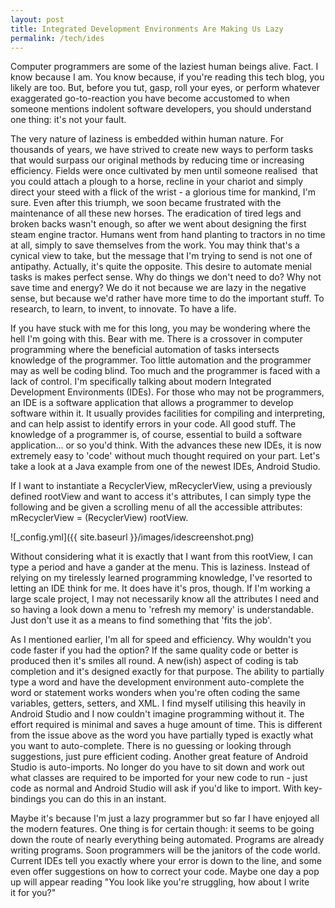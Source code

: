 ```yaml
---
layout: post
title: Integrated Development Environments Are Making Us Lazy
permalink: /tech/ides
---
```


Computer programmers are some of the laziest human beings alive. Fact. I know because I am. You know because, if you're reading this tech blog, you likely are too. But, before you tut, gasp, roll your eyes, or perform whatever exaggerated go-to-reaction you have become accustomed to when someone mentions indolent software developers, you should understand one thing: it's not your fault.

The very nature of laziness is embedded within human nature. For thousands of years, we have strived to create new ways to perform tasks that would surpass our original methods by reducing time or increasing efficiency. Fields were once cultivated by men until someone realised  that you could attach a plough to a horse, recline in your chariot and simply direct your steed with a flick of the wrist - a glorious time for mankind, I'm sure. Even after this triumph, we soon became frustrated with the maintenance of all these new horses. The eradication of tired legs and broken backs wasn't enough, so after we went about designing the first steam engine tractor. Humans went from hand planting to tractors in no time at all, simply to save themselves from the work. You may think that's a cynical view to take, but the message that I'm trying to send is not one of antipathy. Actually, it's quite the opposite. This desire to automate menial tasks is makes perfect sense. Why do things we don't need to do? Why not save time and energy? We do it not because we are lazy in the negative sense, but because we'd rather have more time to do the important stuff. To research, to learn, to invent, to innovate. To have a life.

If you have stuck with me for this long, you may be wondering where the hell I'm going with this. Bear with me. There is a crossover in computer programming where the beneficial automation of tasks intersects knowledge of the programmer. Too little automation and the programmer may as well be coding blind. Too much and the programmer is faced with a lack of control. I'm specifically talking about modern Integrated Development Environments (IDEs). For those who may not be programmers, an IDE is a software application that allows a programmer to develop software within it. It usually provides facilities for compiling and interpreting, and can help assist to identify errors in your code. All good stuff. The knowledge of a programmer is, of course, essential to build a software application... or so you'd think. With the advances these new IDEs, it is now extremely easy to 'code' without much thought required on your part. Let's take a look at a Java example from one of the newest IDEs, Android Studio.

If I want to instantiate a RecyclerView, mRecyclerView, using a previously defined rootView and want to access it's attributes, I can simply type the following and be given a scrolling menu of all the accessible attributes: mRecyclerView = (RecyclerView) rootView.

![_config.yml]({{ site.baseurl }}/images/idescreenshot.png)

Without considering what it is exactly that I want from this rootView, I can type a period and have a gander at the menu. This is laziness. Instead of relying on my tirelessly learned programming knowledge, I've resorted to letting an IDE think for me. It does have it's pros, though. If I'm working a large scale project, I may not necessarily know all the attributes I need and so having a look down a menu to 'refresh my memory' is understandable. Just don't use it as a means to find something that 'fits the job'.

As I mentioned earlier, I'm all for speed and efficiency. Why wouldn't you code faster if you had the option? If the same quality code or better is produced then it's smiles all round. A new(ish) aspect of coding is tab completion and it's designed exactly for that purpose. The ability to partially type a word and have the development environment auto-complete the word or statement works wonders when you're often coding the same variables, getters, setters, and XML. I find myself utilising this heavily in Android Studio and I now couldn't imagine programming without it. The effort required is minimal and saves a huge amount of time. This is different from the issue above as the word you have partially typed is exactly what you want to auto-complete. There is no guessing or looking through suggestions, just pure efficient coding. Another great feature of Android Studio is auto-imports. No longer do you have to sit down and work out what classes are required to be imported for your new code to run - just code as normal and Android Studio will ask if you'd like to import. With key-bindings you can do this in an instant.

Maybe it's because I'm just a lazy programmer but so far I have enjoyed all the modern features. One thing is for certain though: it seems to be going down the route of nearly everything being automated. Programs are already writing programs. Soon programmers will be the janitors of the code world. Current IDEs tell you exactly where your error is down to the line, and some even offer suggestions on how to correct your code. Maybe one day a pop up will appear reading "You look like you're struggling, how about I write it for you?"
